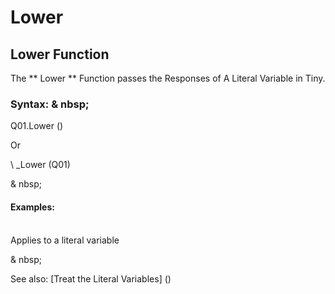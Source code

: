 # Lower

## Lower Function

The ** Lower ** Function passes the Responses of A Literal Variable in Tiny.

### Syntax: & nbsp;

Q01.Lower ()

Or

\ _Lower (Q01)

& nbsp;

#### Examples:

\
Applies to a literal variable

& nbsp;

See also: [Treat the Literal Variables] (<Trellious Little Little.md>)